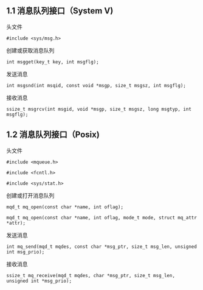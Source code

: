 ## 1.1 消息队列接口（System V)

头文件

`#include <sys/msg.h>`

创建或获取消息队列

`int msgget(key_t key, int msgflg);`

发送消息

`int msgsnd(int msqid, const void *msgp, size_t msgsz, int msgflg);`

接收消息

`ssize_t msgrcv(int msgid, void *msgp, size_t msgsz, long msgtyp, int msgflg);`



## 1.2 消息队列接口（Posix)

头文件

`#include <mqueue.h>`

`#include <fcntl.h>`

`#include <sys/stat.h>`

创建或打开消息队列

`mqd_t mq_open(const char *name, int oflag);`

`mqd_t mq_open(const char *name, int oflag, mode_t mode, struct mq_attr *attr);`

 发送消息

`int mq_send(mqd_t mqdes, const char *msg_ptr, size_t msg_len, unsigned int msg_prio);`

接收消息

`ssize_t mq_receive(mqd_t mqdes, char *msg_ptr, size_t msg_len, unsigned int *msg_prio);`